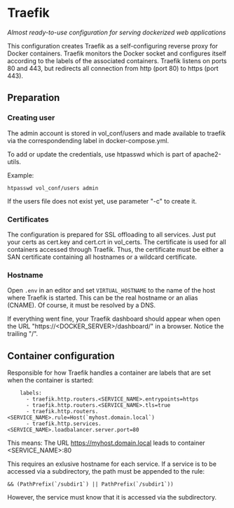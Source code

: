 # Traefik
_Almost ready-to-use configuration for serving dockerized web applications_

This configuration creates Traefik as a self-configuring reverse proxy for Docker containers. Traefik monitors the Docker socket and configures itself according to the labels of the associated containers. Traefik listens on ports 80 and 443, but redirects all connection from http (port 80) to https (port 443).

## Preparation

### Creating user

The admin account is stored in vol_conf/users and made available to traefik via the correspondending label in docker-compose.yml.

To add or update the credentials, use htpasswd which is part of apache2-utils.

Example:
```
htpasswd vol_conf/users admin
```

If the users file does not exist yet, use parameter "-c" to create it.

### Certificates

The configuration is prepared for SSL offloading to all services. Just put your certs as cert.key and cert.crt in vol_certs. The certificate is used for all containers accessed through Traefik. Thus, the certificate must be either a SAN certificate containing all hostnames or a wildcard certificate.

### Hostname

Open ```.env``` in an editor and set ```VIRTUAL_HOSTNAME``` to the name of the host where Traefik is started. This can be the real hostname or an alias (CNAME). Of course, it must be resolved by a DNS.

If everything went fine, your Traefik dashboard should appear when open the URL "https://<DOCKER_SERVER>/dashboard/" in a browser. Notice the trailing "/".

## Container configuration

Responsible for how Traefik handles a container are labels that are set when the container is started:

```
    labels:
      - traefik.http.routers.<SERVICE_NAME>.entrypoints=https
      - traefik.http.routers.<SERVICE_NAME>.tls=true
      - traefik.http.routers.<SERVICE_NAME>.rule=Host(`myhost.domain.local`)
      - traefik.http.services.<SERVICE_NAME>.loadbalancer.server.port=80
```

This means: The URL https://myhost.domain.local leads to container <SERVICE_NAME>:80

This requires an exlusive hostname for each service. If a service is to be accessed via a subdirectory, the path must be appended to the rule: 

```&& (PathPrefix(`/subdir1`) || PathPrefix(`/subdir1`))```

However, the service must know that it is accessed via the subdirectory.

